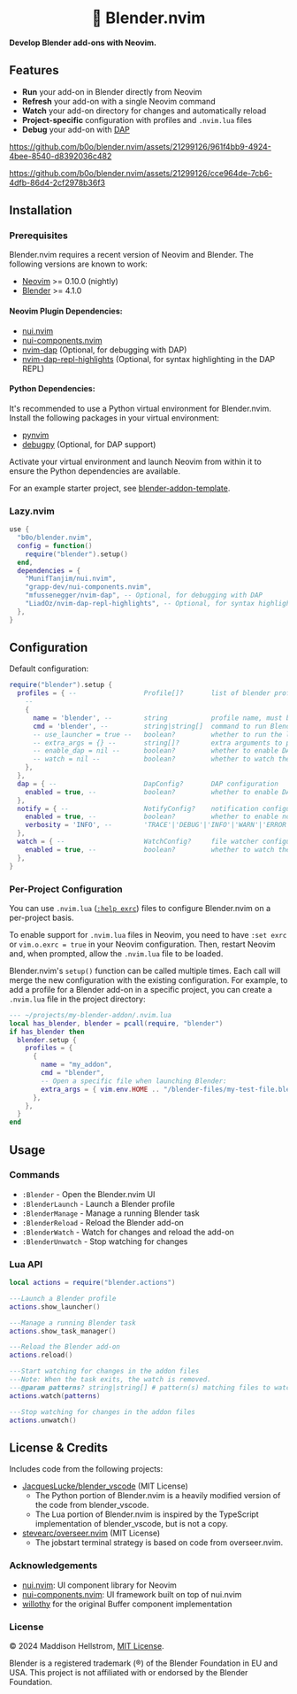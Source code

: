 <h1 align="center">🔶 Blender.nvim</h1>

**Develop Blender add-ons with Neovim.**

## Features

- **Run** your add-on in Blender directly from Neovim
- **Refresh** your add-on with a single Neovim command
- **Watch** your add-on directory for changes and automatically reload
- **Project-specific** configuration with profiles and `.nvim.lua` files
- **Debug** your add-on with [DAP](https://microsoft.github.io/debug-adapter-protocol/)

https://github.com/b0o/blender.nvim/assets/21299126/961f4bb9-4924-4bee-8540-d8392036c482

https://github.com/b0o/blender.nvim/assets/21299126/cce964de-7cb6-4dfb-86d4-2cf2978b36f3

## Installation

### Prerequisites

Blender.nvim requires a recent version of Neovim and Blender. The following versions are known to work:

- [Neovim](https://neovim.io) >= 0.10.0 (nightly)
- [Blender](https://www.blender.org) >= 4.1.0

#### Neovim Plugin Dependencies:

- [nui.nvim](https://github.com/MunifTanjim/nui.nvim)
- [nui-components.nvim](https://github.com/grapp-dev/nui-components.nvim)
- [nvim-dap](https://github.com/mfussenegger/nvim-dap) (Optional, for debugging with DAP)
- [nvim-dap-repl-highlights](https://github.com/LiadOz/nvim-dap-repl-highlights) (Optional, for syntax highlighting in the DAP REPL)

#### Python Dependencies:

It's recommended to use a Python virtual environment for Blender.nvim. Install the following packages in your virtual environment:

- [pynvim](https://github.com/neovim/pynvim)
- [debugpy](https://github.com/microsoft/debugpy) (Optional, for DAP support)

Activate your virtual environment and launch Neovim from within it to ensure the Python dependencies are available.

For an example starter project, see [blender-addon-template](https://github.com/b0o/blender-addon-template).

### Lazy.nvim

```lua
use {
  "b0o/blender.nvim",
  config = function()
    require("blender").setup()
  end,
  dependencies = {
    "MunifTanjim/nui.nvim",
    "grapp-dev/nui-components.nvim",
    "mfussenegger/nvim-dap", -- Optional, for debugging with DAP
    "LiadOz/nvim-dap-repl-highlights", -- Optional, for syntax highlighting in the DAP REPL
  },
}
```

## Configuration

Default configuration:

```lua
require("blender").setup {
  profiles = { --                 Profile[]?       list of blender profiles
    --
    {
      name = 'blender', --        string           profile name, must be unique
      cmd = 'blender', --         string|string[]  command to run Blender
      -- use_launcher = true --   boolean?         whether to run the launcher.py script when starting Blender
      -- extra_args = {} --       string[]?        extra arguments to pass to Blender
      -- enable_dap = nil --      boolean?         whether to enable DAP for this profile (if nil, the global setting is used)
      -- watch = nil --           boolean?         whether to watch the add-on directory for changes (if nil, the global setting is used)
    },
  },
  dap = { --                      DapConfig?       DAP configuration
    enabled = true, --            boolean?         whether to enable DAP (can be overridden per profile)
  },
  notify = { --                   NotifyConfig?    notification configuration
    enabled = true, --            boolean?         whether to enable notifications
    verbosity = 'INFO', --        'TRACE'|'DEBUG'|'INFO'|'WARN'|'ERROR'|'OFF'|vim.log.level?  log level for notifications
  },
  watch = { --                    WatchConfig?     file watcher configuration
    enabled = true, --            boolean?         whether to watch the add-on directory for changes (can be overridden per profile)
  },
}
```

### Per-Project Configuration

You can use `.nvim.lua` ([`:help exrc`](https://neovim.io/doc/user/options.html#'exrc')) files to configure Blender.nvim on a per-project basis.

To enable support for `.nvim.lua` files in Neovim, you need to have `:set exrc` or `vim.o.exrc = true` in your Neovim configuration. Then, restart Neovim and, when prompted, allow the `.nvim.lua` file to be loaded.

Blender.nvim's `setup()` function can be called multiple times. Each call will merge the new configuration with the existing configuration.
For example, to add a profile for a Blender add-on in a specific project, you can create a `.nvim.lua` file in the project directory:

```lua
--- ~/projects/my-blender-addon/.nvim.lua
local has_blender, blender = pcall(require, "blender")
if has_blender then
  blender.setup {
    profiles = {
      {
        name = "my_addon",
        cmd = "blender",
        -- Open a specific file when launching Blender:
        extra_args = { vim.env.HOME .. "/blender-files/my-test-file.blend" },
      },
    },
  }
end
```


## Usage

### Commands

- `:Blender` - Open the Blender.nvim UI
- `:BlenderLaunch` - Launch a Blender profile
- `:BlenderManage` - Manage a running Blender task
- `:BlenderReload` - Reload the Blender add-on
- `:BlenderWatch` - Watch for changes and reload the add-on
- `:BlenderUnwatch` - Stop watching for changes

### Lua API

```lua
local actions = require("blender.actions")

---Launch a Blender profile
actions.show_launcher()

---Manage a running Blender task
actions.show_task_manager()

---Reload the Blender add-on
actions.reload()

---Start watching for changes in the addon files
---Note: When the task exits, the watch is removed.
---@param patterns? string|string[] # pattern(s) matching files to watch for changes
actions.watch(patterns)

---Stop watching for changes in the addon files
actions.unwatch()
```

## License & Credits

Includes code from the following projects:

- [JacquesLucke/blender_vscode](https://github.com/JacquesLucke/blender_vscode) (MIT License)
  - The Python portion of Blender.nvim is a heavily modified version of the code from blender_vscode.
  - The Lua portion of Blender.nvim is inspired by the TypeScript implementation of blender_vscode, but is not a copy.
- [stevearc/overseer.nvim](https://github.com/stevearc/overseer.nvim) (MIT License)
  - The jobstart terminal strategy is based on code from overseer.nvim.

### Acknowledgements

- [nui.nvim](https://github.com/MunifTanjim/nui.nvim): UI component library for Neovim
- [nui-components.nvim](https://github.com/grapp-dev/nui-components.nvim): UI framework built on top of nui.nvim
- [willothy](https://github.com/willothy) for the original Buffer component implementation

### License

&copy; 2024 Maddison Hellstrom, [MIT License](https://mit-license.org).

Blender is a registered trademark (®) of the Blender Foundation in EU and USA. This project is not affiliated with or endorsed by the Blender Foundation.
